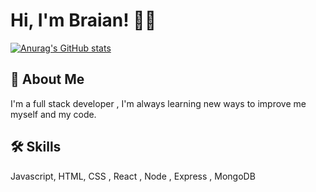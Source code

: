 # Hi, I'm Braian! 🧙‍♂️

  
[![Anurag's GitHub stats](https://github-readme-stats.vercel.app/api?username=lopezbraian&show_icons=true&theme=dracula)](https://github.com/anuraghazra/github-readme-stats)
## 🚀 About Me
I'm a full stack developer , I'm always learning new ways to improve me myself and my code.

  
## 🛠 Skills
Javascript, HTML, CSS , React , Node , Express , MongoDB


  
